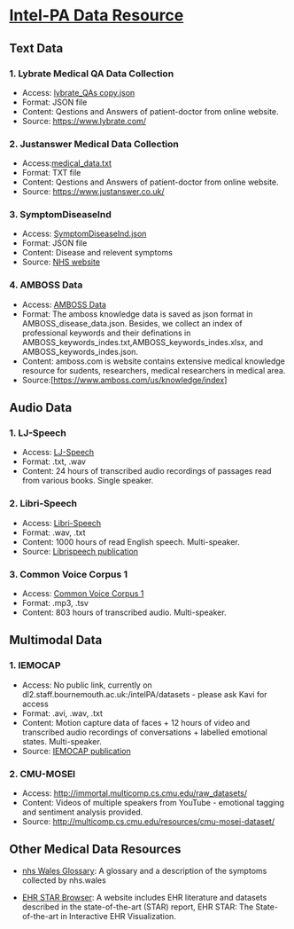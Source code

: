 # [Intel-PA Data Resource](https://drive.google.com/drive/folders/1tRyAFnQcKjgIXQS9tEsGcFrXRyku92hP?usp=sharing)

## Text Data
### 1. Lybrate Medical QA Data Collection

* Access: [lybrate_QAs copy.json](https://drive.google.com/file/d/12biAtGQN_ciMUx7mNGUS0Qzf3uLv2zFt/view?usp=sharing)
* Format: JSON file
* Content: Qestions and Answers of patient-doctor from online website. 
* Source: https://www.lybrate.com/

### 2. Justanswer Medical Data Collection

* Access:[medical_data.txt](https://drive.google.com/file/d/1dSYQyV-8X79zr3OkE8vV7dmdeegPHA_2/view?usp=sharing)
* Format: TXT file
* Content: Qestions and Answers of patient-doctor from online website. 
* Source: https://www.justanswer.co.uk/

### 3. SymptomDiseaselnd

* Access: [SymptomDiseaseInd.json](https://drive.google.com/file/d/1WNpao6g8Frk3IGAJCLhr6g5wjpbkLXc3/view?usp=sharing)
* Format: JSON file
* Content: Disease and relevent symptoms
* Source: [NHS website](https://www.nhs.uk/)

### 4. AMBOSS Data 

* Access: [AMBOSS Data](https://drive.google.com/drive/folders/1TzIrk_p6JC0ysZ_MhBAdlSOHMifE-cb8?usp=sharing)
* Format: The amboss knowledge data is saved as json format in AMBOSS_disease_data.json. Besides, we collect an index of professional keywords and their definations in AMBOSS_keywords_indes.txt,AMBOSS_keywords_indes.xlsx, and AMBOSS_keywords_indes.json.
* Content: amboss.com is  website contains extensive medical knowledge resource for sudents, researchers, medical researchers in medical area.
* Source:[https://www.amboss.com/us/knowledge/index]



## Audio Data
### 1. LJ-Speech

* Access: [LJ-Speech](https://keithito.com/LJ-Speech-Dataset/)
* Format: .txt, .wav
* Content: 24 hours of transcribed audio recordings of passages read from various books. Single speaker.

### 2. Libri-Speech

* Access: [Libri-Speech](https://www.openslr.org/12)
* Format: .wav, .txt 
* Content: 1000 hours of read English speech. Multi-speaker.
* Source: [Librispeech publication](http://www.danielpovey.com/files/2015_icassp_librispeech.pdf)

### 3. Common Voice Corpus 1

* Access: [Common Voice Corpus 1](https://commonvoice.mozilla.org/en/datasets)
* Format: .mp3, .tsv
* Content: 803 hours of transcribed audio. Multi-speaker.

## Multimodal Data
### 1. IEMOCAP

* Access: No public link, currently on dl2.staff.bournemouth.ac.uk:/intelPA/datasets - please ask Kavi for access 
* Format: .avi, .wav, .txt
* Content: Motion capture data of faces + 12 hours of video and transcribed audio recordings of conversations + labelled emotional states.  Multi-speaker.
* Source: [IEMOCAP publication](https://sail.usc.edu/iemocap/Busso_2008_iemocap.pdf)

### 2. CMU-MOSEI 

* Access: http://immortal.multicomp.cs.cmu.edu/raw_datasets/ 
* Content: Videos of multiple speakers from YouTube - emotional tagging and sentiment analysis provided.
* Source: http://multicomp.cs.cmu.edu/resources/cmu-mosei-dataset/

## Other Medical Data Resources

* [nhs Wales Glossary](https://phw.nhs.wales/services-and-teams/observatory/resources/glossary/#C): A glossary and a description of the symptoms collected by nhs.wales

* [EHR STAR Browser](https://ehr.wangqiru.com/): A website includes EHR literature and datasets described in the state-of-the-art (STAR) report, EHR STAR: The State-of-the-art in Interactive EHR Visualization.



